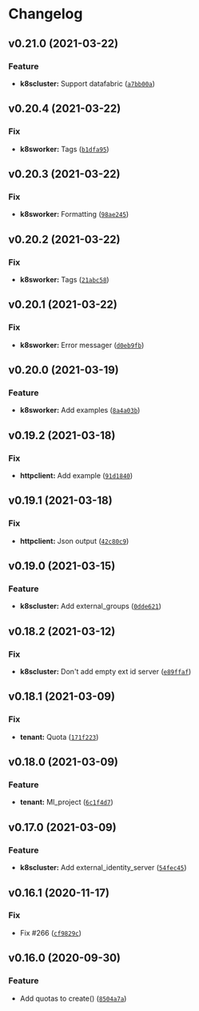# Changelog

<!--next-version-placeholder-->

## v0.21.0 (2021-03-22)
### Feature
* **k8scluster:** Support datafabric ([`a7bb00a`](https://github.com/hpe-container-platform-community/hpecp-python-library/commit/a7bb00aa11039a6b6220b2e1f164475644b85e27))

## v0.20.4 (2021-03-22)
### Fix
* **k8sworker:** Tags ([`b1dfa95`](https://github.com/hpe-container-platform-community/hpecp-python-library/commit/b1dfa957b7bc804983a5bcd0bd0b2e4376c9993d))

## v0.20.3 (2021-03-22)
### Fix
* **k8sworker:** Formatting ([`98ae245`](https://github.com/hpe-container-platform-community/hpecp-python-library/commit/98ae245398e4cc371758123a69172559a7fb48e5))

## v0.20.2 (2021-03-22)
### Fix
* **k8sworker:** Tags ([`21abc58`](https://github.com/hpe-container-platform-community/hpecp-python-library/commit/21abc583d02ae1a058e8143c7262f883df668912))

## v0.20.1 (2021-03-22)
### Fix
* **k8sworker:** Error messager ([`d0eb9fb`](https://github.com/hpe-container-platform-community/hpecp-python-library/commit/d0eb9fb403b9f502f46442d5fe5efae205e0dbaa))

## v0.20.0 (2021-03-19)
### Feature
* **k8sworker:** Add examples ([`8a4a03b`](https://github.com/hpe-container-platform-community/hpecp-python-library/commit/8a4a03b074a9c2f03df036157ed3ae742a8b1fdf))

## v0.19.2 (2021-03-18)
### Fix
* **httpclient:** Add example ([`91d1840`](https://github.com/hpe-container-platform-community/hpecp-python-library/commit/91d1840be5293fb30bc1f28fe288bb30a4bc0cfb))

## v0.19.1 (2021-03-18)
### Fix
* **httpclient:** Json output ([`42c80c9`](https://github.com/hpe-container-platform-community/hpecp-python-library/commit/42c80c999c34a0b90959099defe26cdc6438edf0))

## v0.19.0 (2021-03-15)
### Feature
* **k8scluster:** Add external_groups ([`0dde621`](https://github.com/hpe-container-platform-community/hpecp-python-library/commit/0dde62126a6e23b1143e277bd70372b820a71e55))

## v0.18.2 (2021-03-12)
### Fix
* **k8scluster:** Don't add empty ext id server ([`e89ffaf`](https://github.com/hpe-container-platform-community/hpecp-python-library/commit/e89ffaf9ab2a89f8a96d930c56004a79d004aaee))

## v0.18.1 (2021-03-09)
### Fix
* **tenant:** Quota ([`171f223`](https://github.com/hpe-container-platform-community/hpecp-python-library/commit/171f223d4c0dbdedc206caa5670a45b2810fc530))

## v0.18.0 (2021-03-09)
### Feature
* **tenant:** Ml_project ([`6c1f4d7`](https://github.com/hpe-container-platform-community/hpecp-python-library/commit/6c1f4d729dc943c77beccade3fa5b1cabce39f3a))

## v0.17.0 (2021-03-09)
### Feature
* **k8scluster:** Add external_identity_server ([`54fec45`](https://github.com/hpe-container-platform-community/hpecp-python-library/commit/54fec458397dd59740cd9bf75c3c308334e9b7ed))

## v0.16.1 (2020-11-17)
### Fix
* Fix #266 ([`cf9829c`](https://github.com/hpe-container-platform-community/hpecp-python-library/commit/cf9829c74fc01c8c39a8de3aac7bea7d15d46b3d))

## v0.16.0 (2020-09-30)
### Feature
* Add quotas to create() ([`8504a7a`](https://github.com/hpe-container-platform-community/hpecp-python-library/commit/8504a7a9cb829b2793f7cbc6a1b6fc1ca823503a))
